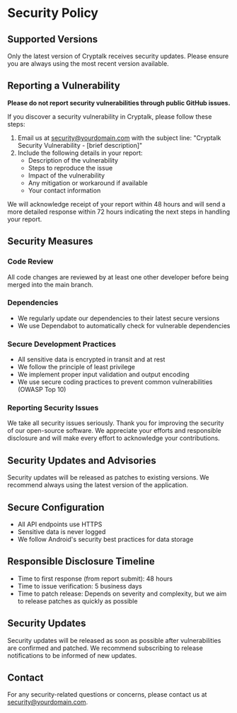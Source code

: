 # Security Policy

## Supported Versions

Only the latest version of Cryptalk receives security updates. Please ensure you are always using the most recent version available.

## Reporting a Vulnerability

**Please do not report security vulnerabilities through public GitHub issues.**

If you discover a security vulnerability in Cryptalk, please follow these steps:

1. Email us at [security@yourdomain.com](mailto:security@yourdomain.com) with the subject line: "Cryptalk Security Vulnerability - [brief description]"
2. Include the following details in your report:
   - Description of the vulnerability
   - Steps to reproduce the issue
   - Impact of the vulnerability
   - Any mitigation or workaround if available
   - Your contact information

We will acknowledge receipt of your report within 48 hours and will send a more detailed response within 72 hours indicating the next steps in handling your report.

## Security Measures

### Code Review

All code changes are reviewed by at least one other developer before being merged into the main branch.

### Dependencies

- We regularly update our dependencies to their latest secure versions
- We use Dependabot to automatically check for vulnerable dependencies

### Secure Development Practices

- All sensitive data is encrypted in transit and at rest
- We follow the principle of least privilege
- We implement proper input validation and output encoding
- We use secure coding practices to prevent common vulnerabilities (OWASP Top 10)

### Reporting Security Issues

We take all security issues seriously. Thank you for improving the security of our open-source software. We appreciate your efforts and responsible disclosure and will make every effort to acknowledge your contributions.

## Security Updates and Advisories

Security updates will be released as patches to existing versions. We recommend always using the latest version of the application.

## Secure Configuration

- All API endpoints use HTTPS
- Sensitive data is never logged
- We follow Android's security best practices for data storage

## Responsible Disclosure Timeline

- Time to first response (from report submit): 48 hours
- Time to issue verification: 5 business days
- Time to patch release: Depends on severity and complexity, but we aim to release patches as quickly as possible

## Security Updates

Security updates will be released as soon as possible after vulnerabilities are confirmed and patched. We recommend subscribing to release notifications to be informed of new updates.

## Contact

For any security-related questions or concerns, please contact us at [security@yourdomain.com](mailto:security@yourdomain.com).

